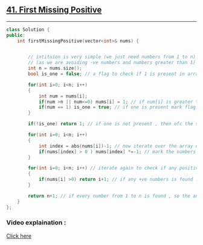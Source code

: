 ## [41. First Missing Positive](https://leetcode.com/problems/first-missing-positive/description/?envType=daily-question&envId=2024-03-26)

<hr>

```cpp
class Solution {
public:
    int firstMissingPositive(vector<int>& nums) {


        // intituion is very simple (we just need numbers from 1 to n)
        // (as we are avoiding -ve numbers and numbers greater than 1)
        int n = nums.size();
        bool is_one = false; // a flag to check if 1 is present in array or not

        for(int i=0; i<n; i++)
        {
            int num = nums[i];
            if(num >n || num<=0) nums[i] = 1; // if num[i] is greater than one or smaller than 1 turn it into 1;
            if(num == 1) is_one = true; // if one is present mark flag as true
        }

        if(!is_one) return 1; // if one is not present , then ofc the smallest missing postive is 1

        for(int i=0; i<n; i++)
        {
            int index = abs(nums[i])-1; // now iterate over the array using index ( index - 1 , as it's 0-based indexing in array)
            if(nums[index] > 0 ) nums[index] *=-1; // mark the numbers negative if visited (ignore the negative numbers )
        }

        for(int i=0; i<n; i++) // iterate again to check if any positive number is left
        {
            if(nums[i] >0) return i+1; // if any +ve numbers is found : that means we haven't found (i+1 num in previous iteration to mark it negative)
        }

        return n+1; // if every number from 1 to n is found , so the answer now is n +1 :
    }
};
```

### Video explaination :

[Click here](https://youtu.be/lyjOwaUEWWQ?list=RDCMUCaw58edcO3ZqMw76Bvs0kGQ)
